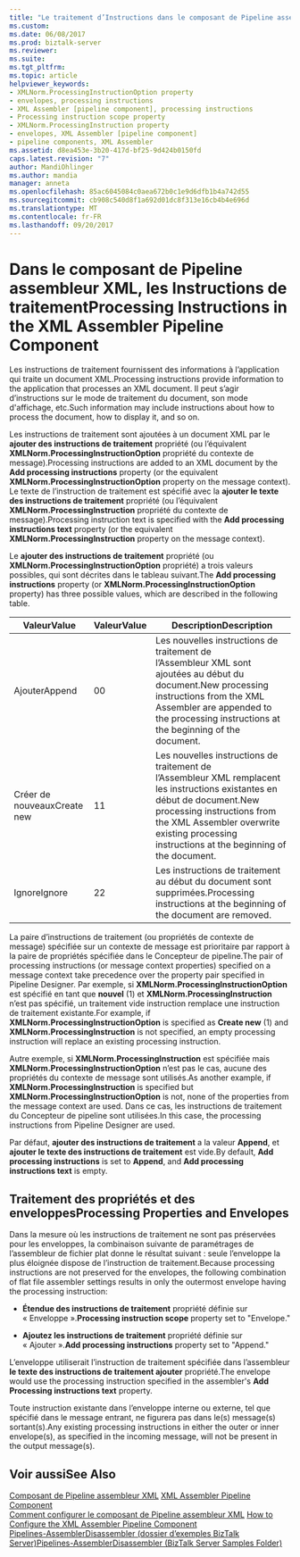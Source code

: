 ```yaml
---
title: "Le traitement d’Instructions dans le composant de Pipeline assembleur XML | Documents Microsoft"
ms.custom: 
ms.date: 06/08/2017
ms.prod: biztalk-server
ms.reviewer: 
ms.suite: 
ms.tgt_pltfrm: 
ms.topic: article
helpviewer_keywords:
- XMLNorm.ProcessingInstructionOption property
- envelopes, processing instructions
- XML Assembler [pipeline component], processing instructions
- Processing instruction scope property
- XMLNorm.ProcessingInstruction property
- envelopes, XML Assembler [pipeline component]
- pipeline components, XML Assembler
ms.assetid: d8ea453e-3b20-417d-bf25-9d424b0150fd
caps.latest.revision: "7"
author: MandiOhlinger
ms.author: mandia
manager: anneta
ms.openlocfilehash: 85ac6045084c0aea672b0c1e9d6dfb1b4a742d55
ms.sourcegitcommit: cb908c540d8f1a692d01dc8f313e16cb4b4e696d
ms.translationtype: MT
ms.contentlocale: fr-FR
ms.lasthandoff: 09/20/2017
---
```

# <a name="processing-instructions-in-the-xml-assembler-pipeline-component"></a><span data-ttu-id="d01da-102">Dans le composant de Pipeline assembleur XML, les Instructions de traitement</span><span class="sxs-lookup"><span data-stu-id="d01da-102">Processing Instructions in the XML Assembler Pipeline Component</span></span>
<span data-ttu-id="d01da-103">Les instructions de traitement fournissent des informations à l’application qui traite un document XML.</span><span class="sxs-lookup"><span data-stu-id="d01da-103">Processing instructions provide information to the application that processes an XML document.</span></span> <span data-ttu-id="d01da-104">Il peut s’agir d’instructions sur le mode de traitement du document, son mode d'affichage, etc.</span><span class="sxs-lookup"><span data-stu-id="d01da-104">Such information may include instructions about how to process the document, how to display it, and so on.</span></span>  
  
 <span data-ttu-id="d01da-105">Les instructions de traitement sont ajoutées à un document XML par le **ajouter des instructions de traitement** propriété (ou l’équivalent **XMLNorm.ProcessingInstructionOption** propriété du contexte de message).</span><span class="sxs-lookup"><span data-stu-id="d01da-105">Processing instructions are added to an XML document by the **Add processing instructions** property (or the equivalent **XMLNorm.ProcessingInstructionOption** property on the message context).</span></span> <span data-ttu-id="d01da-106">Le texte de l’instruction de traitement est spécifié avec la **ajouter le texte des instructions de traitement** propriété (ou l’équivalent **XMLNorm.ProcessingInstruction** propriété du contexte de message).</span><span class="sxs-lookup"><span data-stu-id="d01da-106">Processing instruction text is specified with the **Add processing instructions text** property (or the equivalent **XMLNorm.ProcessingInstruction** property on the message context).</span></span>  
  
 <span data-ttu-id="d01da-107">Le **ajouter des instructions de traitement** propriété (ou **XMLNorm.ProcessingInstructionOption** propriété) a trois valeurs possibles, qui sont décrites dans le tableau suivant.</span><span class="sxs-lookup"><span data-stu-id="d01da-107">The **Add processing instructions** property (or **XMLNorm.ProcessingInstructionOption** property) has three possible values, which are described in the following table.</span></span>  
  
|<span data-ttu-id="d01da-108">Valeur</span><span class="sxs-lookup"><span data-stu-id="d01da-108">Value</span></span>|<span data-ttu-id="d01da-109">Valeur</span><span class="sxs-lookup"><span data-stu-id="d01da-109">Value</span></span>|<span data-ttu-id="d01da-110"> Description</span><span class="sxs-lookup"><span data-stu-id="d01da-110">Description</span></span>|  
|-----------|-----------|-----------------|  
|<span data-ttu-id="d01da-111">Ajouter</span><span class="sxs-lookup"><span data-stu-id="d01da-111">Append</span></span>|<span data-ttu-id="d01da-112">0</span><span class="sxs-lookup"><span data-stu-id="d01da-112">0</span></span>|<span data-ttu-id="d01da-113">Les nouvelles instructions de traitement de l’Assembleur XML sont ajoutées au début du document.</span><span class="sxs-lookup"><span data-stu-id="d01da-113">New processing instructions from the XML Assembler are appended to the processing instructions at the beginning of the document.</span></span>|  
|<span data-ttu-id="d01da-114">Créer de nouveaux</span><span class="sxs-lookup"><span data-stu-id="d01da-114">Create new</span></span>|<span data-ttu-id="d01da-115">1</span><span class="sxs-lookup"><span data-stu-id="d01da-115">1</span></span>|<span data-ttu-id="d01da-116">Les nouvelles instructions de traitement de l’Assembleur XML remplacent les instructions existantes en début de document.</span><span class="sxs-lookup"><span data-stu-id="d01da-116">New processing instructions from the XML Assembler overwrite existing processing instructions at the beginning of the document.</span></span>|  
|<span data-ttu-id="d01da-117">Ignore</span><span class="sxs-lookup"><span data-stu-id="d01da-117">Ignore</span></span>|<span data-ttu-id="d01da-118">2</span><span class="sxs-lookup"><span data-stu-id="d01da-118">2</span></span>|<span data-ttu-id="d01da-119">Les instructions de traitement au début du document sont supprimées.</span><span class="sxs-lookup"><span data-stu-id="d01da-119">Processing instructions at the beginning of the document are removed.</span></span>|  
  
 <span data-ttu-id="d01da-120">La paire d’instructions de traitement (ou propriétés de contexte de message) spécifiée sur un contexte de message est prioritaire par rapport à la paire de propriétés spécifiée dans le Concepteur de pipeline.</span><span class="sxs-lookup"><span data-stu-id="d01da-120">The pair of processing instructions (or message context properties) specified on a message context take precedence over the property pair specified in Pipeline Designer.</span></span> <span data-ttu-id="d01da-121">Par exemple, si **XMLNorm.ProcessingInstructionOption** est spécifié en tant que **nouvel** (1) et **XMLNorm.ProcessingInstruction** n’est pas spécifié, un traitement vide instruction remplace une instruction de traitement existante.</span><span class="sxs-lookup"><span data-stu-id="d01da-121">For example, if **XMLNorm.ProcessingInstructionOption** is specified as **Create new** (1) and **XMLNorm.ProcessingInstruction** is not specified, an empty processing instruction will replace an existing processing instruction.</span></span>  
  
 <span data-ttu-id="d01da-122">Autre exemple, si **XMLNorm.ProcessingInstruction** est spécifiée mais **XMLNorm.ProcessingInstructionOption** n’est pas le cas, aucune des propriétés du contexte de message sont utilisés.</span><span class="sxs-lookup"><span data-stu-id="d01da-122">As another example, if **XMLNorm.ProcessingInstruction** is specified but **XMLNorm.ProcessingInstructionOption** is not, none of the properties from the message context are used.</span></span> <span data-ttu-id="d01da-123">Dans ce cas, les instructions de traitement du Concepteur de pipeline sont utilisées.</span><span class="sxs-lookup"><span data-stu-id="d01da-123">In this case, the processing instructions from Pipeline Designer are used.</span></span>  
  
 <span data-ttu-id="d01da-124">Par défaut, **ajouter des instructions de traitement** a la valeur **Append**, et **ajouter le texte des instructions de traitement** est vide.</span><span class="sxs-lookup"><span data-stu-id="d01da-124">By default, **Add processing instructions** is set to **Append**, and **Add processing instructions text** is empty.</span></span>  
  
## <a name="processing-properties-and-envelopes"></a><span data-ttu-id="d01da-125">Traitement des propriétés et des enveloppes</span><span class="sxs-lookup"><span data-stu-id="d01da-125">Processing Properties and Envelopes</span></span>  
 <span data-ttu-id="d01da-126">Dans la mesure où les instructions de traitement ne sont pas préservées pour les enveloppes, la combinaison suivante de paramétrages de l’assembleur de fichier plat donne le résultat suivant : seule l’enveloppe la plus éloignée dispose de l’instruction de traitement.</span><span class="sxs-lookup"><span data-stu-id="d01da-126">Because processing instructions are not preserved for the envelopes, the following combination of flat file assembler settings results in only the outermost envelope having the processing instruction:</span></span>  
  
-   <span data-ttu-id="d01da-127">**Étendue des instructions de traitement** propriété définie sur « Enveloppe ».</span><span class="sxs-lookup"><span data-stu-id="d01da-127">**Processing instruction scope** property set to "Envelope."</span></span>  
  
-   <span data-ttu-id="d01da-128">**Ajoutez les instructions de traitement** propriété définie sur « Ajouter ».</span><span class="sxs-lookup"><span data-stu-id="d01da-128">**Add processing instructions** property set to "Append."</span></span>  
  
 <span data-ttu-id="d01da-129">L’enveloppe utiliserait l’instruction de traitement spécifiée dans l’assembleur **le texte des instructions de traitement ajouter** propriété.</span><span class="sxs-lookup"><span data-stu-id="d01da-129">The envelope would use the processing instruction specified in the assembler's **Add Processing instructions text** property.</span></span>  
  
 <span data-ttu-id="d01da-130">Toute instruction existante dans l’enveloppe interne ou externe, tel que spécifié dans le message entrant, ne figurera pas dans le(s) message(s) sortant(s).</span><span class="sxs-lookup"><span data-stu-id="d01da-130">Any existing processing instructions in either the outer or inner envelope(s), as specified in the incoming message, will not be present in the output message(s).</span></span>  
  
## <a name="see-also"></a><span data-ttu-id="d01da-131">Voir aussi</span><span class="sxs-lookup"><span data-stu-id="d01da-131">See Also</span></span>  
 <span data-ttu-id="d01da-132">[Composant de Pipeline assembleur XML](../core/xml-assembler-pipeline-component.md) </span><span class="sxs-lookup"><span data-stu-id="d01da-132">[XML Assembler Pipeline Component](../core/xml-assembler-pipeline-component.md) </span></span>  
 <span data-ttu-id="d01da-133">[Comment configurer le composant de Pipeline assembleur XML](../core/how-to-configure-the-xml-assembler-pipeline-component.md) </span><span class="sxs-lookup"><span data-stu-id="d01da-133">[How to Configure the XML Assembler Pipeline Component](../core/how-to-configure-the-xml-assembler-pipeline-component.md) </span></span>  
 [<span data-ttu-id="d01da-134">Pipelines-AssemblerDisassembler (dossier d’exemples BizTalk Server)</span><span class="sxs-lookup"><span data-stu-id="d01da-134">Pipelines-AssemblerDisassembler (BizTalk Server Samples Folder)</span></span>](../core/pipelines-assemblerdisassembler-biztalk-server-samples-folder.md)